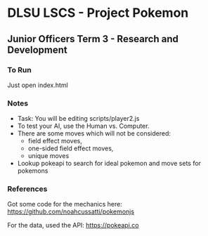 # DLSU LSCS - Project Pokemon 
## Junior Officers Term 3 - Research and Development 

### To Run
Just open index.html

### Notes
* Task: You will be editing scripts/player2.js
* To test your AI, use the Human vs. Computer.
* There are some moves which will not be considered: 
    * field effect moves, 
    * one-sided field effect moves,
    * unique moves
* Lookup pokeapi to search for ideal pokemon and move sets for pokemons

### References
Got some code for the mechanics here:
https://github.com/noahcussatti/pokemonjs

For the data, used the API:
https://pokeapi.co
